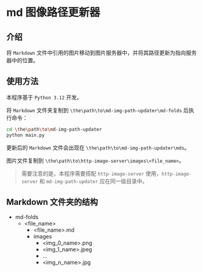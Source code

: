 # md 图像路径更新器

## 介绍

将 `Markdown` 文件中引用的图片移动到图片服务器中，并将其路径更新为指向服务器中的位置。

## 使用方法

本程序基于 `Python 3.12` 开发。

将 `Markdown` 文件夹复制到 `\the\path\to\md-img-path-updater\md-folds` 后执行命令：

```bash
cd \the\path\to\md-img-path-updater
python main.py
```

更新后的 `Markdown` 文件会出现在 `\the\path\to\md-img-path-updater\mds`。

图片文件复制到 `\the\path\to\http-image-server\images\<file_name>`。

> 需要注意的是，本程序需要搭配 `http-image-server` 使用，`http-image-server` 和 `md-img-path-updater` 应在同一级目录中。

## Markdown 文件夹的结构

- md-folds
  - <file_name>
    - <file_name>.md
    - images
      - <img_0_name>.png
      - <img_1_name>.jpeg
      - ...
      - <img_n_name>.jpg
